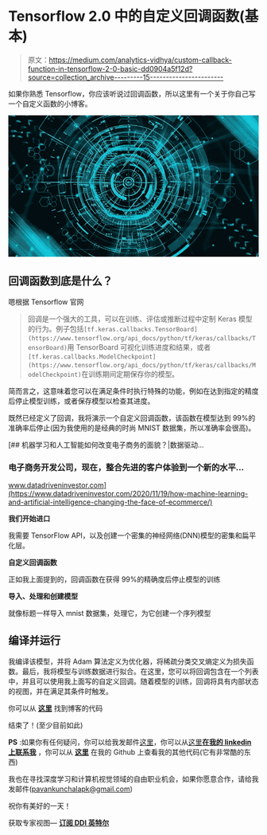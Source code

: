 # Tensorflow 2.0 中的自定义回调函数(基本)

> 原文：<https://medium.com/analytics-vidhya/custom-callback-function-in-tensorflow-2-0-basic-dd0904a5f12d?source=collection_archive---------15----------------------->

如果你熟悉 Tensorflow，你应该听说过回调函数，所以这里有一个关于你自己写一个自定义函数的小博客。

![](img/ebd69066317f37fa2d05601eb728ed39.png)

## 回调函数到底是什么？

嗯根据 Tensorflow 官网

> 回调是一个强大的工具，可以在训练、评估或推断过程中定制 Keras 模型的行为。例子包括`[tf.keras.callbacks.TensorBoard](https://www.tensorflow.org/api_docs/python/tf/keras/callbacks/TensorBoard)`用 TensorBoard 可视化训练进度和结果，或者`[tf.keras.callbacks.ModelCheckpoint](https://www.tensorflow.org/api_docs/python/tf/keras/callbacks/ModelCheckpoint)`在训练期间定期保存你的模型。

简而言之，这意味着您可以在满足条件时执行特殊的功能，例如在达到指定的精度后停止模型训练，或者保存模型以检查其进度。

既然已经定义了回调，我将演示一个自定义回调函数，该函数在模型达到 99%的准确率后停止(因为我使用的是经典的时尚 MNIST 数据集，所以准确率会很高)。

[](https://www.datadriveninvestor.com/2020/11/19/how-machine-learning-and-artificial-intelligence-changing-the-face-of-ecommerce/) [## 机器学习和人工智能如何改变电子商务的面貌？|数据驱动…

### 电子商务开发公司，现在，整合先进的客户体验到一个新的水平…

www.datadriveninvestor.com](https://www.datadriveninvestor.com/2020/11/19/how-machine-learning-and-artificial-intelligence-changing-the-face-of-ecommerce/) 

**我们开始进口**

我需要 TensorFlow API，以及创建一个密集的神经网络(DNN)模型的密集和扁平化层。

**自定义回调函数**

正如我上面提到的，回调函数在获得 99%的精确度后停止模型的训练

**导入、处理和创建模型**

就像标题一样导入 mnist 数据集，处理它，为它创建一个序列模型

## 编译并运行

我编译该模型，并将 Adam 算法定义为优化器，将稀疏分类交叉熵定义为损失函数。最后，我将模型与训练数据进行拟合。在这里，您可以将回调包含在一个列表中，并且可以使用我上面写的自定义回调。随着模型的训练，回调将具有内部状态的视图，并在满足其条件时触发。

你可以从 [**这里**](https://github.com/Pavankunchala/Deep-Learning/blob/master/Tensorflow_Basics/fashion_mnist.py) 找到博客的代码

结束了！(至少目前如此)

**PS** :如果你有任何疑问，你可以给我发邮件[这里](http://pavankunchalapk@gmail.com/)，你可以从[这里**在我的 linkedin 上联系我**](https://www.linkedin.com/in/pavan-kumar-reddy-kunchala/) ，你可以从 [**这里**](https://github.com/Pavankunchala) 在我的 Github 上查看我的其他代码(它有非常酷的东西)

我也在寻找深度学习和计算机视觉领域的自由职业机会，如果你愿意合作，请给我发邮件([pavankunchalapk@gmail.com](mailto:pavankunchalapk@gmail.com))

祝你有美好的一天！

获取专家视图— [**订阅 DDI 英特尔**](https://datadriveninvestor.com/ddi-intel)